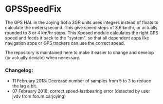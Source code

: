 # GPSSpeedFix

The GPS HAL in the Joying Sofia 3GR units uses integers instead of floats to calculate the meters/second. This give speed steps of 3.6 km/hr, or actually rounded to 3 or 4 km/hr steps.
This Xposed module calculates the right GPS speed and feeds it back to the "system", so that all dependent apps like navigation apps or GPS trackers can use the correct speed.

The repository is maintained here to make it easier to change and develop (or actually deviate) when necessary.


### Changelog:
* 11 February 2018: Decrease number of samples from 5 to 3 to reduce the lag a bit.
* 07 February 2018: correct speed-lastbearing error (detected by user jvdv from forum.carjoying)
